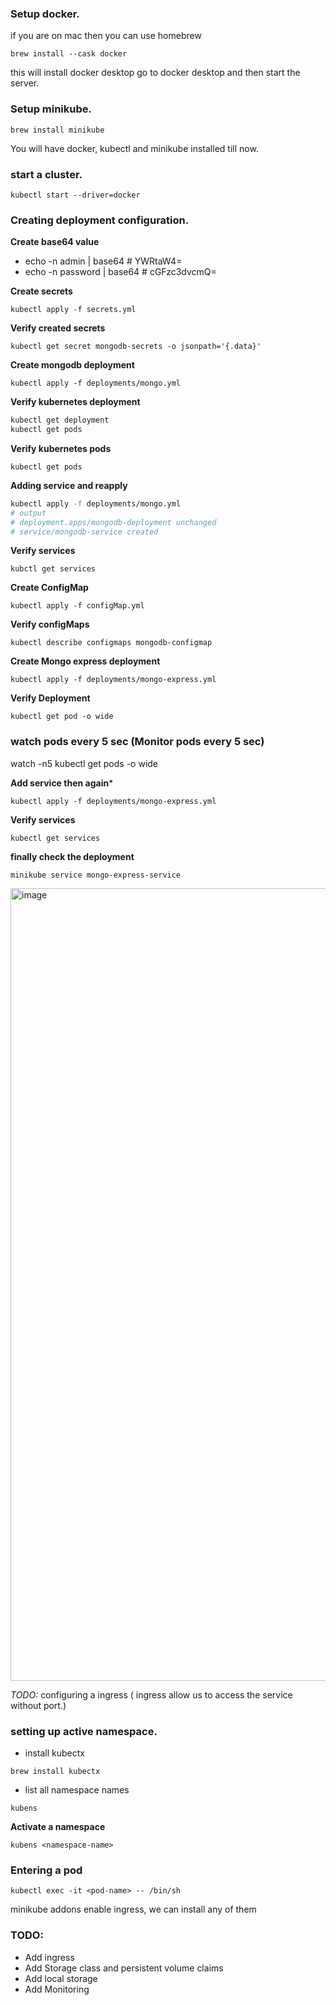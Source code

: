 ### Setup docker.
if you are on mac then you can use homebrew
```
brew install --cask docker
```
this will install docker desktop
go to docker desktop and then start the server.

### Setup minikube.

``` 
brew install minikube
```

You will have docker, kubectl and minikube installed till now.

### start a cluster.

```
kubectl start --driver=docker
```


### Creating deployment configuration.

**Create base64 value**

- echo -n admin | base64 # YWRtaW4=
- echo -n password | base64 # cGFzc3dvcmQ=

**Create secrets**
```
kubectl apply -f secrets.yml
```
**Verify created secrets** 
```
kubectl get secret mongodb-secrets -o jsonpath='{.data}'
```

**Create mongodb deployment**
```
kubectl apply -f deployments/mongo.yml
```
**Verify kubernetes deployment**
```bash
kubectl get deployment
kubectl get pods 
```
**Verify kubernetes pods**
```
kubectl get pods 
```

**Adding service and reapply**
```bash
kubectl apply -f deployments/mongo.yml
# output
# deployment.apps/mongodb-deployment unchanged
# service/mongodb-service created
```

**Verify services**

```
kubctl get services
```

**Create ConfigMap**
```
kubectl apply -f configMap.yml
```
**Verify configMaps**
```
kubectl describe configmaps mongodb-configmap
```

**Create Mongo express deployment**
```
kubectl apply -f deployments/mongo-express.yml 
```
**Verify Deployment** 
```
kubectl get pod -o wide
```

### watch pods every 5 sec (Monitor pods every 5 sec)
watch -n5 kubectl get pods -o wide 

**Add service then again***
```
kubectl apply -f deployments/mongo-express.yml 
```
**Verify services**
```
kubectl get services
```

**finally check the deployment**
``` 
minikube service mongo-express-service
```

<img width="1268" alt="image" src="https://user-images.githubusercontent.com/31108317/219877593-b6d5a60f-477a-4771-9e33-9399ab594bcd.png">



*TODO:* configuring a ingress ( ingress allow us to access the service without port.)


### setting up active namespace.

- install kubectx
```
brew install kubectx
```

- list all namespace names
```
kubens
```

**Activate a namespace**
```
kubens <namespace-name>
```

### Entering a pod
```
kubectl exec -it <pod-name> -- /bin/sh
```

minikube addons enable ingress, we can install any of them

### TODO:
- Add ingress
- Add Storage class and persistent volume claims
- Add local storage
- Add Monitoring 
